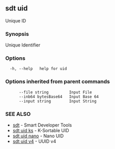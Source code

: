 ## sdt uid

Unique ID

### Synopsis

Unique Identifier

### Options

```
  -h, --help   help for uid
```

### Options inherited from parent commands

```
      --file string         Input File
      --inb64 bytesBase64   Input Base 64
      --input string        Input String
```

### SEE ALSO

* [sdt](sdt.md)	 - Smart Developer Tools
* [sdt uid ks](sdt_uid_ks.md)	 - K-Sortable UID
* [sdt uid nano](sdt_uid_nano.md)	 - Nano UID
* [sdt uid v4](sdt_uid_v4.md)	 - UUID v4

